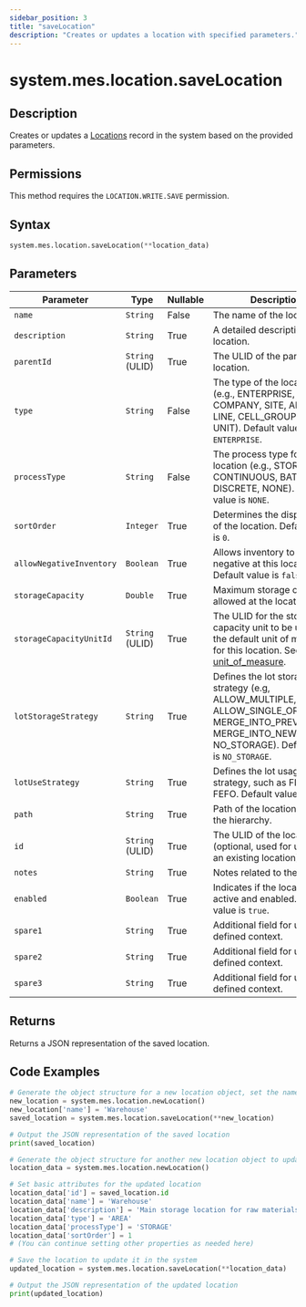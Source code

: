 ```yaml
---
sidebar_position: 3
title: "saveLocation"
description: "Creates or updates a location with specified parameters."
---
```


# system.mes.location.saveLocation

## Description

Creates or updates a [Locations](../../data-model/location-model/location) record in the system based on the provided parameters.


## Permissions

This method requires the `LOCATION.WRITE.SAVE` permission.

## Syntax

```python
system.mes.location.saveLocation(**location_data)
```

## Parameters

| Parameter                | Type            | Nullable | Description                                                                                                                                                                                       |
|--------------------------|-----------------|----------|---------------------------------------------------------------------------------------------------------------------------------------------------------------------------------------------------|
| `name`                   | `String`        | False    | The name of the location.                                                                                                                                                                         |
| `description`            | `String`        | True     | A detailed description of the location.                                                                                                                                                           |
| `parentId`               | `String` (ULID) | True     | The ULID of the parent location.                                                                                                                                                                  |
| `type`                   | `String`        | False    | The type of the location (e.g., ENTERPRISE, COMPANY, SITE, AREA, LINE, CELL_GROUP, CELL, UNIT). Default value is `ENTERPRISE`.                                                                    |
| `processType`            | `String`        | False    | The process type for the location (e.g., STORAGE, CONTINUOUS, BATCH, DISCRETE, NONE). Default value is `NONE`.                                                                                    |
| `sortOrder`              | `Integer`       | True     | Determines the display order of the location. Default value is `0`.                                                                                                                               |
| `allowNegativeInventory` | `Boolean`       | True     | Allows inventory to go negative at this location. Default value is `false`.                                                                                                                       |
| `storageCapacity`        | `Double`        | True     | Maximum storage capacity allowed at the location.                                                                                                                                                 |
| `storageCapacityUnitId`  | `String` (ULID) | True     | The ULID for the storage capacity unit to be used as the default unit of measure for this location. See [unit_of_measure](../../data-model/utility-models/unit-of-measure-model/unit-of-measure). |
| `lotStorageStrategy`     | `String`        | True     | Defines the lot storage strategy (e.g, ALLOW_MULTIPLE, ALLOW_SINGLE_OR_THROW, MERGE_INTO_PREVIOUS, MERGE_INTO_NEW, NO_STORAGE). Default value is `NO_STORAGE`.                                    |
| `lotUseStrategy`         | `String`        | True     | Defines the lot usage strategy, such as FIFO or FEFO. Default value is `FIFO`.                                                                                                                    |
| `path`                   | `String`        | True     | Path of the location within the hierarchy.                                                                                                                                                        |
| `id`                     | `String` (ULID) | True     | The ULID of the location (optional, used for updating an existing location).                                                                                                                      |
| `notes`                  | `String`        | True     | Notes related to the location.                                                                                                                                                                    |
| `enabled`                | `Boolean`       | True     | Indicates if the location is active and enabled. Default value is `true`.                                                                                                                         |
| `spare1`                 | `String`        | True     | Additional field for user-defined context.                                                                                                                                                        |
| `spare2`                 | `String`        | True     | Additional field for user-defined context.                                                                                                                                                        |
| `spare3`                 | `String`        | True     | Additional field for user-defined context.                                                                                                                                                        |

## Returns

Returns a JSON representation of the saved location.

## Code Examples

```python
# Generate the object structure for a new location object, set the name and save it
new_location = system.mes.location.newLocation()
new_location['name'] = 'Warehouse'
saved_location = system.mes.location.saveLocation(**new_location)

# Output the JSON representation of the saved location
print(saved_location)

# Generate the object structure for another new location object to update the previous location
location_data = system.mes.location.newLocation()

# Set basic attributes for the updated location
location_data['id'] = saved_location.id
location_data['name'] = 'Warehouse'
location_data['description'] = 'Main storage location for raw materials.'
location_data['type'] = 'AREA'
location_data['processType'] = 'STORAGE'
location_data['sortOrder'] = 1
# (You can continue setting other properties as needed here)

# Save the location to update it in the system
updated_location = system.mes.location.saveLocation(**location_data)

# Output the JSON representation of the updated location
print(updated_location)
```

